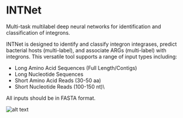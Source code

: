 INTNet
=====
Multi-task multilabel deep neural networks for identification and classification of integrons.

INTNet is designed to identify and classify integron integrases, predict bacterial hosts (multi-label), and associate ARGs (multi-label) with integrons. This versatile tool supports a range of input types including:
* Long Amino Acid Sequences (Full Length/Contigs)
* Long Nucleotide Sequences
* Short Amino Acid Reads (30-50 aa)
* Short Nucleotide Reads (100-150 nt)\

All inputs should be in FASTA format.


![alt text](https://github.com/patience111/INTNet/blob/master/pics/INTNet_workflow.jpg)</br>


